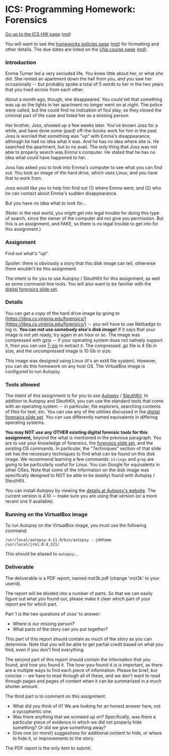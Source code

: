 ICS: Programming Homework: Forensics
====================================

[Go up to the ICS HW page](index.html) ([md](index.md))

You will want to see the
[homeworks policies page](../uva/hw-policies.html)
([md](../uva/hw-policies.md)) for formatting and other details.  The
due dates are listed on the [UVa course page](../uva/index.html)
([md](../uva/index.md)).

### Introduction

Emma Turner led a very secluded life. You knew little about her, or
what she did. She rented an apartment down the hall from you, and you
saw her occasionally -- but probably spoke a total of 5 words to her
in the two years that you lived across from each other.

About a month ago, though, she disappeared. You could tell that
something was up as the lights in her apartment no longer went on at
night. The police were called, but the could find no indication of
foul play, so they closed the criminal part of the case and listed her
as a missing person.

Her brother, Joss, showed up a few weeks later.  You've known Joss for
a while, and have done some (paid) off-the-books work for him in the
past.  Joss is worried that something was "up" with Emma's
disappearance, although he had no idea what it was. And he has no idea
where she is.  He searched the apartment, but to no avail. The only
thing that Joss was not able to properly search was Emma's computer.
He stated that he has no idea what could have happened to her.

Joss has asked you to look into Emma's computer to see what you can
find out. You took an image of the hard drive, which uses Linux, and
you have that to work from.

Joss would like you to help him find out (1) where Emma went, and (2)
who he can contact about Emma's sudden disappearance.

But you have no idea what to look for...

(Note: in the real world, you might get into legal trouble for doing
this type of search, since the owner of the computer did not give you
permission. But this is an assignment, and FAKE, so there is no legal
trouble to get into for this assignment.)

### Assignment

Find out what's "up".

Spoiler: there is obviously a story that this disk image can tell,
otherwise there wouldn't be this assignment.

The intent is for you to use Autopsy / SleuthKit for this assignment,
as well as some command-line tools.  You will also want to be familiar
with the [digital forensics slide set](../slides/forensics.html#/).

### Details

You can get a copy of the hard drive image by going to
[https://libra.cs.virginia.edu/forensics/](https://libra.cs.virginia.edu/forensics/)
-- you will have to use Netbadge to log in.  **You can not use
somebody else's disk image!** If it says that your image is not yet
ready, try again in an hour or so.  The image was compressed with gzip
-- if your operating system does not natively support it, then you can
use [7-zip](https://www.7-zip.org/) to extract it.  The compressed .gz
file is 4 Gb in size, and the uncompressed image is 10 Gb in size.

This image was designed using Linux (it's an ext4 file system).
However, you can do this homework on any host OS.  The VirtualBox
image is configured to run Autopsy.

### Tools allowed

The intent of this assignment is for you to use
[Autopsy](https://en.wikipedia.org/wiki/Autopsy_(software%29)) /
[SleuthKit](https://en.wikipedia.org/wiki/The_Sleuth_Kit).  In
addition to Autopsy and SleuthKit, you can use the standard tools that
come with an operating system -- in particular, file explorers,
searching contents of files for text, etc.  You can use any of the
utilities discussed in the [digital forensics slide
set](../slides/forensics.html#/).  You can use differently named
equivalents in differing operating systems.

**You may NOT use any OTHER existing digital forensic tools for this
assignment,** beyond the what is mentioned in the previous paragraph.
You are to use your knowledge of forensics, the [forensics slide
set](../slides/forensics.html#/), and the existing OS commands. In
particular, the "Techniques" section of that slide set has the
necessary techniques to find what can be found on this disk image.  We
recommend learning a few commands: `strings` and `grep` are going to
be particularly useful for Linux.  You can Google for equivalents in
other OSes.  Note that some of the information on the disk image was
specifically designed to NOT be able to be (easily) found with Autopsy
/ SleuthKit.

You can install Autopsy by viewing the [details at Autopsy's
website](https://www.sleuthkit.org/autopsy/download.php).  The current
version is 4.10 -- make sure you are using that version (or a more
recent one if available).

### Running on the VirtualBox image

To run Autopsy on the VirtualBox image, you must use the following
command:

```
/usr/local/autopsy-4.11.0/bin/autopsy --jdkhome /usr/local/jre1.8.0_221/
```

This should be aliased to `autopsy`...


### Deliverable

The deliverable is a PDF report, named mst3k.pdf (change 'mst3k' to
your userid).

The report will be divided into a number of parts.  So that we can
easily figure out what you found out, please make it clear which part
of your report are for which part.

Part 1 is the two questions of Joss' to answer:

- Where is our missing person?
- What parts of the story can you put together?

This part of this report should contain as much of the story as you
can determine.  Note that you will be able to get partial credit based
on what you find, even if you don't find everything.

The second part of this report should contain the information that you
found, and how you found it.  The how-you-found-it is is important, as
there are a multiple ways to find each piece of information.  Please
be brief, but concise -- we have to read through all of these, and we
don't want to read through pages and pages of content when it can be
summarized in a much shorter amount.

The third part is to comment on this assignment:

- What did you think of it?  We are looking for an honest answer here,
  not a sycophantic one.
- Was there anything that we screwed up on?  Specifically, was there a
  particular piece of evidence in which we did not properly hide
  something?  Or did we give something away?
- Give one (or more!) suggestions for additional content to hide, or
  where to hide it, or improvements to the story.

The PDF report is the only item to submit.
